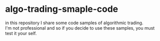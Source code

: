 # algo-trading-smaple-code
in this repository I share some code samples of algorithmic trading.<br>
I'm not professional and so if you decide to use these samples, you must test it your self.
